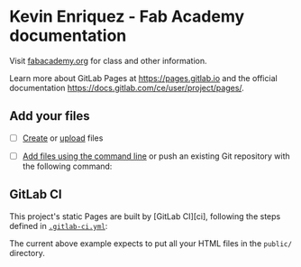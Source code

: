 # Kevin Enriquez - Fab Academy documentation

Visit [fabacademy.org](https://fabacademy.org/) for class and other information.

Learn more about GitLab Pages at https://pages.gitlab.io and the official
documentation https://docs.gitlab.com/ce/user/project/pages/.

## Add your files

- [ ] [Create](https://docs.gitlab.com/ee/user/project/repository/web_editor.html#create-a-file) or [upload](https://docs.gitlab.com/ee/user/project/repository/web_editor.html#upload-a-file) files
- [ ] [Add files using the command line](https://docs.gitlab.com/ee/gitlab-basics/add-file.html#add-a-file-using-the-command-line) or push an existing Git repository with the following command:


## GitLab CI

This project's static Pages are built by [GitLab CI][ci], following the steps
defined in [`.gitlab-ci.yml`](.gitlab-ci.yml):

The current above example expects to put all your HTML files in the `public/` directory.

